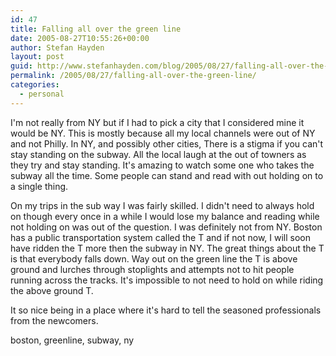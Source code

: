 ```yaml
---
id: 47
title: Falling all over the green line
date: 2005-08-27T10:55:26+00:00
author: Stefan Hayden
layout: post
guid: http://www.stefanhayden.com/blog/2005/08/27/falling-all-over-the-green-line/
permalink: /2005/08/27/falling-all-over-the-green-line/
categories:
  - personal
---
```

I'm not really from NY but if I had to pick a city that I considered mine it would be NY. This is mostly because all my local channels were out of NY and not Philly. In NY, and possibly other cities, There is a stigma if you can't stay standing on the subway. All the local laugh at the out of towners as they try and stay standing. It's amazing to watch some one who takes the subway all the time. Some people can stand and read with out holding on to a single thing.

On my trips in the sub way I was fairly skilled. I didn't need to always hold on though every once in a while I would lose my balance and reading while not holding on was out of the question. I was definitely not from NY. Boston has a public transportation system called the T and if not now, I will soon have ridden the T more then the subway in NY. The great things about the T is that everybody falls down. Way out on the green line the T is above ground and lurches through stoplights and attempts not to hit people running across the tracks. It's impossible to not need to hold on while riding the above ground T.

It so nice being in a place where it's hard to tell the seasoned professionals from the newcomers.

<tags>boston, greenline, subway, ny</tags>